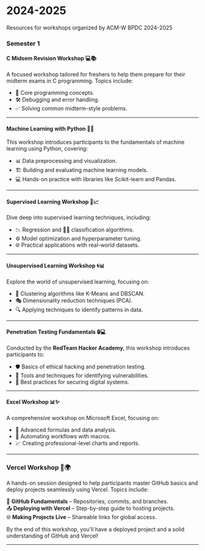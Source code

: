 # 2024-2025
Resources for workshops organized by ACM-W BPDC 2024-2025

### Semester 1

#### **C Midsem Revision Workshop** 💻📚  
A focused workshop tailored for freshers to help them prepare for their midterm exams in C programming. Topics include:  
- 🧩 Core programming concepts.  
- 🛠️ Debugging and error handling.  
- ✅ Solving common midterm-style problems.  

---

#### **Machine Learning with Python** 🤖🐍  
This workshop introduces participants to the fundamentals of machine learning using Python, covering:  
- 📊 Data preprocessing and visualization.  
- 🏗️ Building and evaluating machine learning models.  
- 💻 Hands-on practice with libraries like Scikit-learn and Pandas.  

---

#### **Supervised Learning Workshop** 🎯📈  
Dive deep into supervised learning techniques, including:  
- 📉 Regression and 🕵️‍♂️ classification algorithms.  
- ⚙️ Model optimization and hyperparameter tuning.  
- 🌐 Practical applications with real-world datasets.  

---

#### **Unsupervised Learning Workshop** 🌀📊  
Explore the world of unsupervised learning, focusing on:  
- 🧮 Clustering algorithms like K-Means and DBSCAN.  
- 🎭 Dimensionality reduction techniques (PCA).  
- 🔍 Applying techniques to identify patterns in data.  

---

#### **Penetration Testing Fundamentals** 🔒💻  
Conducted by the **RedTeam Hacker Academy**, this workshop introduces participants to:  
- 🛡️ Basics of ethical hacking and penetration testing.  
- 🔧 Tools and techniques for identifying vulnerabilities.  
- 🏰 Best practices for securing digital systems.  

---

#### **Excel Workshop** 📊✨  
A comprehensive workshop on Microsoft Excel, focusing on:  
- 🔢 Advanced formulas and data analysis.  
- 🤖 Automating workflows with macros.  
- 📈 Creating professional-level charts and reports.  

---

### **Vercel Workshop 🚀🌍**  
A hands-on session designed to help participants master GitHub basics and deploy projects seamlessly using Vercel. Topics include:  

🔧 **GitHub Fundamentals** – Repositories, commits, and branches.  
📤 **Deploying with Vercel** – Step-by-step guide to hosting projects.  
🌐 **Making Projects Live** – Shareable links for global access.  

By the end of this workshop, you'll have a deployed project and a solid understanding of GitHub and Vercel!

---
